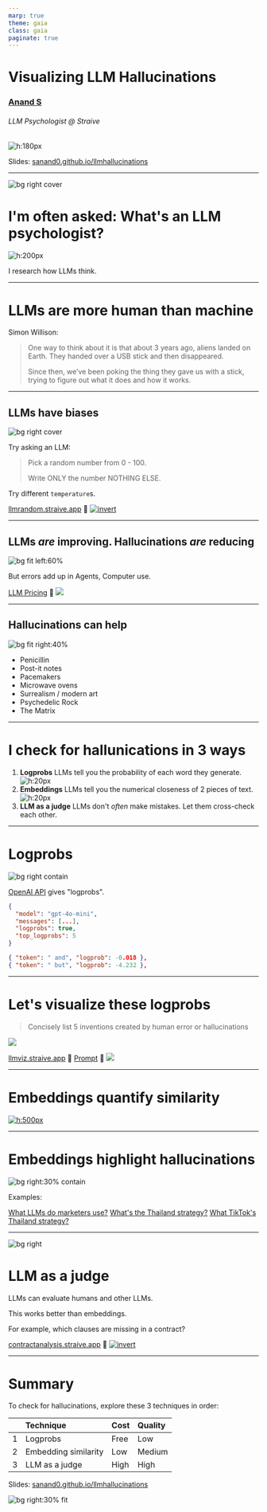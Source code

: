 ```yaml
---
marp: true
theme: gaia
class: gaia
paginate: true
---
```


<!-- _backgroundColor: purple -->

# Visualizing LLM Hallucinations

### [Anand S](https://s-anand.net/)

###### LLM Psychologist @ Straive

![h:180px](https://api.qrserver.com/v1/create-qr-code/?size=150x150&data=https://sanand0.github.io/llmhallucinations/)

Slides: [sanand0.github.io/llmhallucinations](https://sanand0.github.io/llmhallucinations)

---

![bg right cover](https://upload.wikimedia.org/wikipedia/commons/9/95/Robo_psychologist.jpg)

# I'm often asked: What's an LLM psychologist?

![h:200px](https://placehold.co/1x1/transparent/transparent)

I research how LLMs think.

---

# LLMs are more human than machine

Simon Willison:

> One way to think about it is that about 3 years ago, aliens landed on Earth. They handed over a USB stick and then disappeared.
>
> Since then, we’ve been poking the thing they gave us with a stick, trying to figure out what it does and how it works.

---

<!-- _backgroundColor: #212529 -->

## LLMs have biases

![bg right cover](https://media.licdn.com/dms/image/v2/D5622AQE2Cfp6bE-Klg/feedshare-shrink_1280/feedshare-shrink_1280/0/1713171166756?e=1744848000&v=beta&t=EJWU59HgJLNTF5ZJEliwqRPqpaIkoHKKOzOGoltJTPo)

Try asking an LLM:

> Pick a random number from 0 - 100.
>
> Write ONLY the number NOTHING ELSE.

Try different `temperature`s.

[llmrandom.straive.app](https://llmrandom.straive.app) 🔗 [![invert](https://github.githubassets.com/favicons/favicon.svg)](https://github.com/sanand0/llmrandom)

---

<!-- _backgroundColor: #fff -->
<!-- _color: #212529 -->

## LLMs _are_ improving. Hallucinations _are_ reducing

![bg fit left:60%](https://media.licdn.com/dms/image/v2/D5622AQEarWKYoF-TsA/feedshare-shrink_1280/feedshare-shrink_1280/0/1723287574173?e=1744848000&v=beta&t=csvNmmQS6T49Y-GXmlk56TiTS6IyDa3ZVctyexqrxDI)

But errors add up in Agents, Computer use.

[LLM Pricing](https://llmpricing.straive.app) 🔗 [![](https://github.githubassets.com/favicons/favicon.svg)](https://github.com/gramener/llmpricing)

---

## Hallucinations can help

<!-- _backgroundColor: #000300 -->

![bg fit right:40%](https://upload.wikimedia.org/wikipedia/commons/c/cc/Digital_rain_animation_medium_letters_shine.gif)

- Penicillin
- Post-it notes
- Pacemakers
- Microwave ovens
- Surrealism / modern art
- Psychedelic Rock
- The Matrix

---

# I check for hallunications in 3 ways

1. **Logprobs**
   LLMs tell you the probability of each word they generate.
   ![h:20px](https://placehold.co/1x1/transparent/transparent)
2. **Embeddings**
   LLMs tell you the numerical closeness of 2 pieces of text.
   ![h:20px](https://placehold.co/1x1/transparent/transparent)
3. **LLM as a judge**
   LLMs don't _often_ make mistakes. Let them cross-check each other.

---

# Logprobs

<!-- _backgroundColor: #fff -->
<!-- _color: #212529 -->

![bg right contain](https://llmviz.straive.app/dog-laying-tracks-like-llm-word-by-word.avif)

[OpenAI API](https://platform.openai.com/docs/api-reference/chat/create#chat-create-logprobs) gives "logprobs".

```json
{
  "model": "gpt-4o-mini",
  "messages": [...],
  "logprobs": true,
  "top_logprobs": 5
}
```

```json
{ "token": " and", "logprob": -0.018 },
{ "token": " but", "logprob": -4.232 },
```

---

<!-- _backgroundColor: #fff -->
<!-- _color: #212529 -->

# Let's visualize these logprobs

> Concisely list 5 inventions created by human error or hallucinations

![](https://upload.wikimedia.org/wikipedia/commons/thumb/0/04/Visualizing_LLM_logprobs.webp/800px-Visualizing_LLM_logprobs.webp.png?20250314022148)

[llmviz.straive.app](https://llmviz.straive.app) 🔗 [Prompt](https://llmfoundry.straive.com/playground#?template=Hallucinations) 🔗 [![](https://github.githubassets.com/favicons/favicon.svg)](https://github.com/sanand0/llmviz)

---

<!-- _backgroundColor: #fff -->
<!-- _color: #212529 -->

# Embeddings quantify similarity

[![h:500px](https://blogger.googleusercontent.com/img/b/R29vZ2xl/AVvXsEgzOCWLMCxaOTTpZKlTr-o3t4l2Uq_IekgKg8P-1nM1OdwonDOiNs0ZCXaMbv12MMTMrstCb2NuKVwS2Oalw7R615Agjr2dkU6-P31BTQxZCHrBAQWJynwROgxFTuHCpwQzTPQauoDd5JQ/s1600/embedding-mnist.gif)](https://projector.tensorflow.org/)

---

<!-- _backgroundColor: #fff -->
<!-- _color: #212529 -->

# Embeddings highlight hallucinations

![bg right:30% contain](https://upload.wikimedia.org/wikipedia/commons/3/37/Embedding_Similarity_Network.gif)

Examples:

[What LLMs do marketers use?](https://gramener.com/docsearch/insiderintelligence/)
[What's the Thailand strategy?](https://gramener.com/docsearch/insiderintelligence/)
[What TikTok's Thailand strategy?](https://gramener.com/docsearch/insiderintelligence/)

---

![bg right](https://upload.wikimedia.org/wikipedia/commons/thumb/5/5f/Visualization_of_contract_clause_evaluations.gif/600px-Visualization_of_contract_clause_evaluations.gif)

# LLM as a judge

LLMs can evaluate humans and other LLMs.

This works better than embeddings.

For example, which clauses are missing in a contract?

[contractanalysis.straive.app](https://contractanalysis.straive.app) 🔗 [![invert](https://github.githubassets.com/favicons/favicon.svg)](https://github.com/gramener/contractanalysis)

---

# Summary

<!-- _backgroundColor: purple -->

To check for hallucinations, explore these 3 techniques in order:

|     | Technique            | Cost | Quality |
| :-- | :------------------- | :--- | :------ |
| 1   | Logprobs             | Free | Low     |
| 2   | Embedding similarity | Low  | Medium  |
| 3   | LLM as a judge       | High | High    |

Slides: [sanand0.github.io/llmhallucinations](https://sanand0.github.io/llmhallucinations)

![bg right:30% fit](https://api.qrserver.com/v1/create-qr-code/?size=150x150&data=https://sanand0.github.io/llmhallucinations/)
